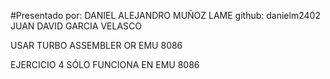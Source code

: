 #Presentado por:
DANIEL ALEJANDRO MUÑOZ LAME  github: danielm2402
JUAN DAVID GARCIA VELASCO


USAR TURBO ASSEMBLER OR EMU 8086


EJERCICIO 4 SÓLO FUNCIONA EN EMU 8086
